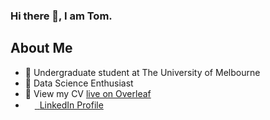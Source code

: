 ### Hi there 👋, I am Tom.

## About Me
* 🌱 Undergraduate student at The University of Melbourne
* :gem: Data Science Enthusiast
* :bookmark_tabs: View my CV [live on Overleaf](https://www.overleaf.com/read/zxrnbpmcgmgt)
* <img src="https://beloservice.files.wordpress.com/2016/03/herrmans-linkedin-logo-500x500.png" 
width="15" height="15"/><a href="https://www.linkedin.com/in/ztom/"> ‏‏‎ ‎‏‏‎LinkedIn Profile</a>
